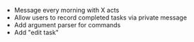 - Message every morning with X acts
- Allow users to record completed tasks via private message
- Add argument parser for commands
- Add "edit task"